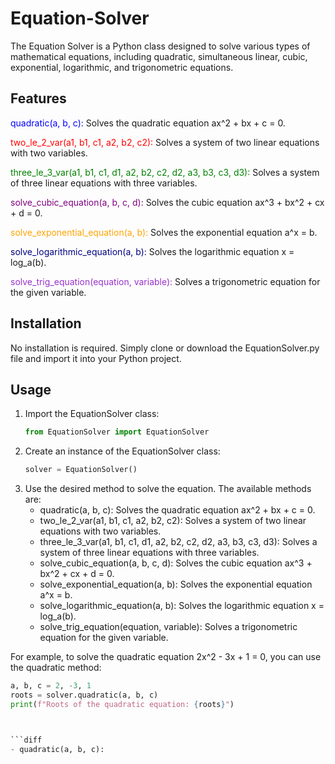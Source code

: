 # Equation-Solver
The Equation Solver is a Python class designed to solve various types of mathematical equations, including quadratic, simultaneous linear, cubic, exponential, logarithmic, and trigonometric equations.

  ## Features

<span style="color:blue">quadratic(a, b, c):</span> Solves the quadratic equation ax^2 + bx + c = 0.

<span style="color:red">two_le_2_var(a1, b1, c1, a2, b2, c2):</span> Solves a system of two linear equations with two variables.

<span style="color:green">three_le_3_var(a1, b1, c1, d1, a2, b2, c2, d2, a3, b3, c3, d3):</span> Solves a system of three linear equations with three variables.

<span style="color:purple">solve_cubic_equation(a, b, c, d):</span> Solves the cubic equation ax^3 + bx^2 + cx + d = 0.

<span style="color:orange">solve_exponential_equation(a, b):</span> Solves the exponential equation a^x = b.

<span style="color:navy">solve_logarithmic_equation(a, b):</span> Solves the logarithmic equation x = log_a(b).

<span style="color:darkorchid">solve_trig_equation(equation, variable):</span> Solves a trigonometric equation for the given variable.


## Installation
No installation is required. Simply clone or download the EquationSolver.py file and import it into your Python project.

## Usage
1. Import the EquationSolver class:
   ```python
   from EquationSolver import EquationSolver

2. Create an instance of the EquationSolver class:
   ```python
   solver = EquationSolver()
3. Use the desired method to solve the equation. The available methods are:
   *  quadratic(a, b, c): Solves the quadratic equation ax^2 + bx + c = 0.
   *  two_le_2_var(a1, b1, c1, a2, b2, c2): Solves a system of two linear equations with two variables.
   *  three_le_3_var(a1, b1, c1, d1, a2, b2, c2, d2, a3, b3, c3, d3): Solves a system of three linear equations with three variables.
   *  solve_cubic_equation(a, b, c, d): Solves the cubic equation ax^3 + bx^2 + cx + d = 0.
   *  solve_exponential_equation(a, b): Solves the exponential equation a^x = b.
   *  solve_logarithmic_equation(a, b): Solves the logarithmic equation x = log_a(b).
   *  solve_trig_equation(equation, variable): Solves a trigonometric equation for the given variable.
  
  For example, to solve the quadratic equation 2x^2 - 3x + 1 = 0, you can use the quadratic method:
  ```python
a, b, c = 2, -3, 1
roots = solver.quadratic(a, b, c)
print(f"Roots of the quadratic equation: {roots}")



```diff
- quadratic(a, b, c):

